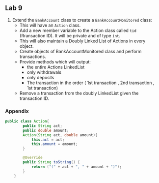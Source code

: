## Lab 9

1. Extend the `BankAccount` class to create a `BankAccountMonitored` class:
    - This will have an `Action` class.
    - Add a new member variable to the Action class called `tid` (Rransaction ID). It will be private and of type `int`.
    - This will also maintain a Doubly Linked List of Actions in every object.
    - Create objects of BankAccountMonitored class and perform transactions.
    - Provide methods which will output:
        - the entire Actions LinkedList
        - only withdrawals
        - only deposits
        - The transaction in the order ( 1st transaction , 2nd transaction , 1st transaction)
    - Remove a transaction from the doubly LinkedList given the transaction ID.

### Appendix

```java
public class Action{
        public String act;
        public double amount;
        Action(String act, double amount){
            this.act = act;
            this.amount = amount;
        }

        @Override
        public String toString() {
            return ("(" + act + ", " + amount + ")");
        }
    }
```

